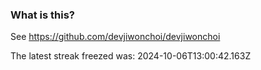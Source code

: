 
### What is this?

See https://github.com/devjiwonchoi/devjiwonchoi

The latest streak freezed was: 2024-10-06T13:00:42.163Z
